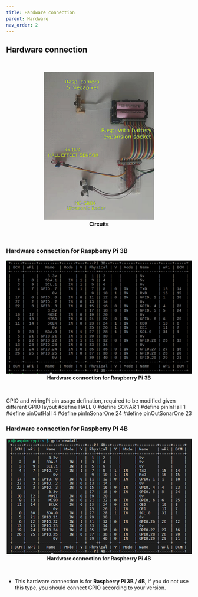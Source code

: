 ```yaml
---
title: Hardware connection
parent: Hardware
nav_order: 2
---
```


## Hardware connection
<br>
<p align="center">
  <img src="../images/circuits.png" width="300">
  <br> 
  <b> Circuits </b>    
</p>
<br>

### Hardware connection for Raspberry Pi 3B 
<p align="center">
  <img src="../images/gpio-readout.png" width="600">
  <br> 
  <b> Hardware connection for Raspberry Pi 3B </b>    
</p>
<br>

GPIO and wiringPi pin usage defination, required to be modified given different GPIO layout 
#define HALL 0
#define SONAR 1
#define pinInHall 1
#define pinOutHall 4
#define pinInSonarOne 24
#define pinOutSonarOne 23

### Hardware connection for Raspberry Pi 4B 
<p align="center">
  <img src="../images/Hardware_Connection.png" width="600">
  <br> 
  <b> Hardware connection for Raspberry Pi 4B </b>    
</p>
<br>

* This hardware connection is for **Raspberry Pi 3B / 4B**, if you do not use this type, you should connect GPIO according to your version.
